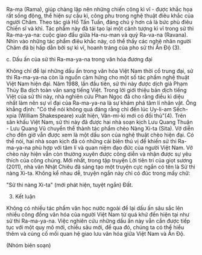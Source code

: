 Ra-ma (Rama), giúp chàng lập nên những chiến công kì vĩ - được khắc họa rất sống động, thể hiện sự cầu kì, công phu trong nghệ thuật điêu khắc của người Chăm. Theo tác giả Hồ Tấn Tuấn, đáng chú ý hơn cả là bức phù điêu Chiến sĩ và khỉ. Tác phẩm này đã tái tạo lại một cảnh tượng kì vĩ trong sử thi Ra-ma-ya-na: cuộc giao đấu giữa Ha-nu-man và quỷ Ra-va-na (Ravana). Nhìn vào những tác phẩm điêu khắc này, có thể thấy các nghệ nhân người Chăm đã bị hấp dẫn bởi sự kì vĩ, hoanh tráng của pho sử thi Ấn Độ (3).

c. Dấu ấn của sử thi Ra-ma-ya-na trong văn hóa đương đại

Không chỉ để lại những dấu ấn trong văn hóa Việt Nam thời cổ trung đại, sử thi Ra-ma-ya-na còn là nguồn cảm hứng cho một số tác phẩm nghệ thuật Việt Nam hiện đại. Năm 1988, lần đầu tiên, sử thi này được dịch giả Phạm Thúy Ba dịch toàn văn sang tiếng Việt. Trong lời giới thiệu bản dịch tiếng Việt của sử thi này, nhà nghiên cứu Phan Ngọc đã cho rằng điều kì diệu nhất làm nên sự vĩ đại của Ra-ma-ya-na là sự khám phá tâm lí nhân vật. Ông khẳng định: "Có thể nói không quá đáng rằng chỉ đến lúc Uy-li-am Sếch-xpia (William Shakespeare) xuất hiện, Vân-mi-ki mới có đối thủ"(4). Trên sân khấu Việt Nam, sử thi này đã được hai nhà soạn kịch Lưu Quang Thuận - Lưu Quang Vũ chuyển thể thành tác phẩm chèo Nàng Xi-ta (Sita). Vở diễn cho đến giờ vẫn được xem là một dấu son của nghệ thuật chèo hiện đại. Có thể nói, hai nhà soạn kịch đã có những cải biên thú vị để khiến sử thi Ra-ma-ya-na phù hợp với tâm lí và quan niệm đạo đức của người Việt Nam. Vở chèo này hiện vẫn còn thường xuyên được công diễn và nhận được sự yêu thích của công chúng. Mới nhất, trong tập truyện Lời tiên tri của giọt sương (2011), nhà văn Nhật Chiêu đã sáng tạo một truyện cực ngắn có tên là Sử thi nàng Xi-ta. Không kể nhau dễ, truyện ngắn này chỉ có đúc trong mấy chữ:

"Sử thi nàng Xi-ta"
(mới phát hiện, tuyệt ngắn)
Đất.

3. Kết luận

Không có nhiều tác phẩm văn học nước ngoài để lại dấu ấn sâu sắc lên nhiều công đồng văn hóa của người Việt Nam từ quá khứ đến hiện tại như sử thi Ra-ma-ya-na. Việc nghiên cứu những dấu ấn này vẫn cần được tiếp tục với một quy mô mới, chiều sâu mới, để qua đó, chúng ta có thể hiểu thêm và củng cố mối quan hệ giao lưu văn hóa giữa Việt Nam và Ấn Độ.

(Nhóm biên soạn)